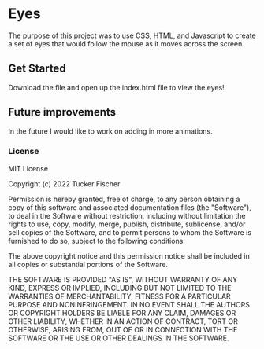 # Eyes

The purpose of this project was to use CSS, HTML, and Javascript to create a set of eyes that would follow the mouse as it moves across the screen.

## Get Started

Download the file and open up the index.html file to view the eyes!

## Future improvements

In the future I would like to work on adding in more animations.

### License

MIT License

Copyright (c) 2022 Tucker Fischer

Permission is hereby granted, free of charge, to any person obtaining a copy of this software and associated documentation files (the "Software"), to deal in the Software without restriction, including without limitation the rights to use, copy, modify, merge, publish, distribute, sublicense, and/or sell copies of the Software, and to permit persons to whom the Software is furnished to do so, subject to the following conditions:

The above copyright notice and this permission notice shall be included in all copies or substantial portions of the Software.

THE SOFTWARE IS PROVIDED "AS IS", WITHOUT WARRANTY OF ANY KIND, EXPRESS OR IMPLIED, INCLUDING BUT NOT LIMITED TO THE WARRANTIES OF MERCHANTABILITY, FITNESS FOR A PARTICULAR PURPOSE AND NONINFRINGEMENT. IN NO EVENT SHALL THE AUTHORS OR COPYRIGHT HOLDERS BE LIABLE FOR ANY CLAIM, DAMAGES OR OTHER LIABILITY, WHETHER IN AN ACTION OF CONTRACT, TORT OR OTHERWISE, ARISING FROM, OUT OF OR IN CONNECTION WITH THE SOFTWARE OR THE USE OR OTHER DEALINGS IN THE SOFTWARE.
